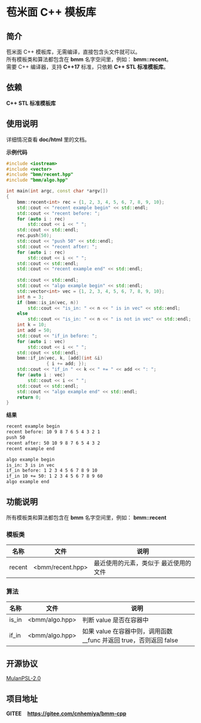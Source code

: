 # 苞米面 C++ 模板库

## 简介
苞米面 C++ 模板库，无需编译，直接包含头文件就可以。  
所有模板类和算法都包含在 **bmm** 名字空间里，例如： **bmm::recent**。  
需要 C++ 编译器，支持 **C++17** 标准，只依赖 **C++ STL 标准模板库**。

## 依赖
**C++ STL 标准模板库**

## 使用说明 
详细情况查看 **doc/html** 里的文档。  

**示例代码**
```c++
#include <iostream>
#include <vector>
#include "bmm/recent.hpp"
#include "bmm/algo.hpp"

int main(int argc, const char *argv[])
{
    bmm::recent<int> rec = {1, 2, 3, 4, 5, 6, 7, 8, 9, 10};
    std::cout << "recent example begin" << std::endl;
    std::cout << "recent before: ";
    for (auto i : rec)
        std::cout << i << " ";
    std::cout << std::endl;
    rec.push(50);
    std::cout << "push 50" << std::endl;
    std::cout << "recent after: ";
    for (auto i : rec)
        std::cout << i << " ";
    std::cout << std::endl;
    std::cout << "recent example end" << std::endl;
    
    std::cout << std::endl;
    std::cout << "algo example begin" << std::endl;
    std::vector<int> vec = {1, 2, 3, 4, 5, 6, 7, 8, 9, 10};
    int n = 3;
    if (bmm::is_in(vec, n))
        std::cout << "is_in: " << n << " is in vec" << std::endl;
    else
        std::cout << "is_in: " << n << " is not in vec" << std::endl;
    int k = 10;
    int add = 50;
    std::cout << "if_in before: ";
    for (auto i : vec)
        std::cout << i << " ";
    std::cout << std::endl;
    bmm::if_in(vec, k, [add](int &i)
               { i += add; });
    std::cout << "if_in " << k << " += " << add << ": ";
    for (auto i : vec)
        std::cout << i << " ";
    std::cout << std::endl;
    std::cout << "algo example end" << std::endl;
    return 0;
}
```

**结果**
```bash
recent example begin
recent before: 10 9 8 7 6 5 4 3 2 1 
push 50
recent after: 50 10 9 8 7 6 5 4 3 2 
recent example end

algo example begin
is_in: 3 is in vec
if_in before: 1 2 3 4 5 6 7 8 9 10 
if_in 10 += 50: 1 2 3 4 5 6 7 8 9 60 
algo example end
```
## 功能说明
所有模板类和算法都包含在 **bmm** 名字空间里，例如： **bmm::recent**
### 模板类
名称|文件|说明
--|--|--
recent|<bmm/recent.hpp>|最近使用的元素，类似于 最近使用的文件

### 算法
名称|文件|说明
--|--|--
is_in|<bmm/algo.hpp>|判断 value 是否在容器中  
if_in|<bmm/algo.hpp>|如果 value 在容器中则，调用函数 __func 并返回 true，否则返回 false

## 开源协议
[MulanPSL-2.0](http://license.coscl.org.cn/MulanPSL2)

## 项目地址
**GITEE**&nbsp;&nbsp;&nbsp;&nbsp;**https://gitee.com/cnhemiya/bmm-cpp**